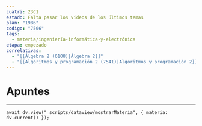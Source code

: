```yaml
---
cuatri: 23C1
estado: Falta pasar los videos de los últimos temas
plan: "1986"
codigo: "7506"
tags:
  - materia/ingeniería-informática-y-electrónica
etapa: empezado
correlativas:
  - "[[Álgebra 2 (6108)|Álgebra 2]]"
  - "[[Algoritmos y programación 2 (7541)|Algoritmos y programación 2]]"
---
```

# Apuntes 
---
```dataviewjs
await dv.view("_scripts/dataview/mostrarMateria", { materia: dv.current() });
```